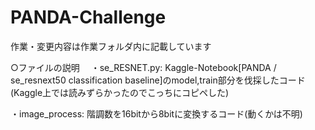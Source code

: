 # PANDA-Challenge

作業・変更内容は作業フォルダ内に記載しています

○ファイルの説明
　・se_RESNET.py: Kaggle-Notebook[PANDA / se_resnext50 classification baseline]のmodel,train部分を伐採したコード
                 (Kaggle上では読みずらかったのでこっちにコピペした)
                 
  ・image_process: 階調数を16bitから8bitに変換するコード(動くかは不明)
